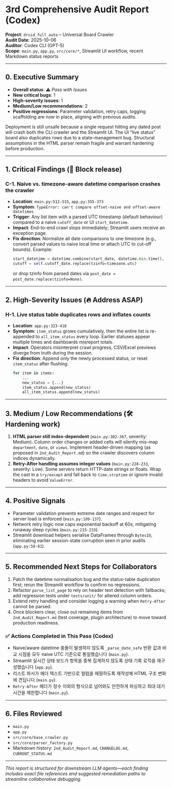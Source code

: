 # 3rd Comprehensive Audit Report (Codex)

**Project**: `druid_full_auto` – Universal Board Crawler  
**Audit Date**: 2025-10-06  
**Auditor**: Codex CLI (GPT-5)  
**Scope**: `main.py`, `app.py`, `src/core/*`, Streamlit UI workflow, recent Markdown status reports

---

## 0. Executive Summary
- **Overall status**: ⚠️ _Pass with Issues_
- **New critical bugs**: 1
- **High-severity issues**: 1
- **Medium/Low recommendations**: 2
- **Positive regressions**: Parameter validation, retry caps, logging scaffolding are now in place, aligning with previous audits.

Deployment is still unsafe because a single request hitting any dated post will crash both the CLI crawler and the Streamlit UI. The UI “live status” board also duplicates rows due to a state-management bug. Structural assumptions in the HTML parser remain fragile and warrant hardening before production.

---

## 1. Critical Findings (🚨 Block release)

### C-1. Naive vs. timezone-aware datetime comparison crashes the crawler
- **Location**: `main.py:512-515`, `app.py:355-373`
- **Symptom**: `TypeError: can't compare offset-naive and offset-aware datetimes`
- **Trigger**: Any list item with a parsed UTC timestamp (default behaviour) compared to a naive `cutoff_date` or UI `start_datetime`.
- **Impact**: End-to-end crawl stops immediately; Streamlit users receive an exception page.
- **Fix direction**: Normalize all date comparisons to one timezone (e.g., convert parsed values to naive local time or attach UTC to cut-off bounds). Example:
  ```python
  start_datetime = datetime.combine(start_date, datetime.min.time(), tzinfo=timezone.utc)
  cutoff = self.cutoff_date.replace(tzinfo=timezone.utc)
  ```
  or drop tzinfo from parsed dates via `post_date = post_date.replace(tzinfo=None)`.

---

## 2. High-Severity Issues (🔥 Address ASAP)

### H-1. Live status table duplicates rows and inflates counts
- **Location**: `app.py:323-418`
- **Symptom**: `item_status` grows cumulatively, then the entire list is re-appended to `all_item_status` every loop. Earlier statuses appear multiple times and dashboards misreport totals.
- **Impact**: Operators misinterpret crawl progress, CSV/Excel previews diverge from truth during the session.
- **Fix direction**: Append only the newly processed status, or reset `item_status` after flushing.
  ```python
  for item in items:
      ...
      new_status = {...}
      item_status.append(new_status)
      all_item_status.append(new_status)
  ```

---

## 3. Medium / Low Recommendations (🛠️ Hardening work)

1. **HTML parser still index-dependent** (`main.py:302-367`, severity: Medium). Column order changes or added cells will silently mis-map `department`, `date`, or `views`. Implement header-driven mapping (as proposed in `2nd_Audit_Report.md`) so the crawler discovers column indices dynamically.
2. **Retry-After handling assumes integer values** (`main.py:228-233`, severity: Low). Some servers return HTTP-date strings or floats. Wrap the cast in a `try/except` and fall back to `time.strptime` or ignore invalid headers to avoid `ValueError`.

---

## 4. Positive Signals
- Parameter validation prevents extreme date ranges and respect for server load is enforced (`main.py:109-137`).
- Network retry logic now caps exponential backoff at 60s, mitigating runaway sleep cycles (`main.py:215-233`).
- Streamlit download helpers serialise DataFrames through `BytesIO`, eliminating earlier session-state corruption seen in prior audits (`app.py:58-81`).

---

## 5. Recommended Next Steps for Collaborators
1. Patch the datetime normalisation bug and the status-table duplication first; rerun the Streamlit workflow to confirm no regressions.
2. Refactor `parse_list_page` to rely on header text detection with fallbacks; add regression tests under `tests/unit/` for altered column orders.
3. Extend retry handling and consider logging a warning when `Retry-After` cannot be parsed.
4. Once blockers clear, close out remaining items from `2nd_Audit_Report.md` (test coverage, plugin architecture) to move toward production readiness.

### ✅ Actions Completed in This Pass (Codex)
- Naive/aware datetime 충돌이 발생하지 않도록 `_parse_date_safe` 반환 값과 비교 시점을 모두 naive UTC 기준으로 통일했습니다 (`main.py`).
- Streamlit 실시간 상태 보드가 항목을 중복 집계하지 않도록 상태 기록 로직을 재구성했습니다 (`app.py`).
- 리스트 파서가 헤더 텍스트 기반으로 컬럼을 매핑하도록 재작성해 HTML 구조 변화에 견딥니다 (`main.py`).
- `Retry-After` 헤더가 정수 이외의 형식으로 넘어와도 안전하게 파싱하고 최대 대기 시간을 제한합니다 (`main.py`).

---

## 6. Files Reviewed
- `main.py`
- `app.py`
- `src/core/base_crawler.py`
- `src/core/parser_factory.py`
- Markdown history: `2nd_Audit_Report.md`, `CHANGELOG.md`, `CURRENT_STATUS.md`

---

_This report is structured for downstream LLM agents—each finding includes exact file references and suggested remediation paths to streamline collaborative debugging._

